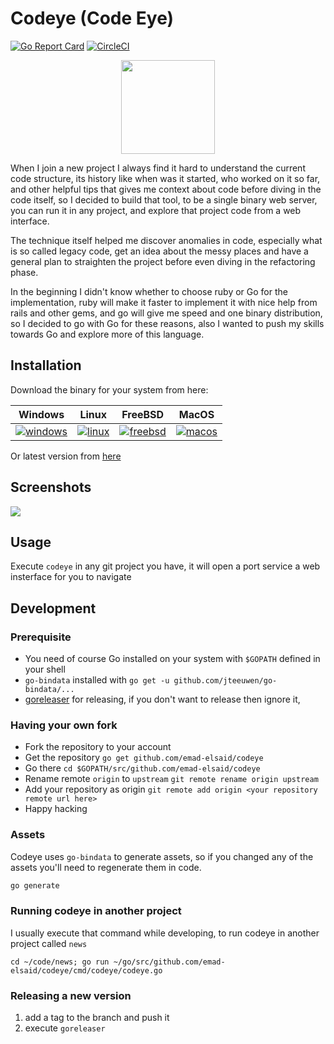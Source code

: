 # Codeye (Code Eye)
[![Go Report Card](https://goreportcard.com/badge/github.com/emad-elsaid/codeye)](https://goreportcard.com/report/github.com/emad-elsaid/codeye)
[![CircleCI](https://circleci.com/gh/emad-elsaid/codeye.svg?style=shield)](https://circleci.com/gh/emad-elsaid/codeye)

<p align="center">
<img src="http://www.emadelsaid.com/images/codeye.png" width="150" align="center">
</p>

When I join a new project I always find it hard to understand the current code
structure, its history like when was it started, who worked on it so far, and
other helpful tips that gives me context about code before diving in the code
itself, so I decided to build that tool, to be a single binary web server, you
can run it in any project, and explore that project code from a web interface.

The technique itself helped me discover anomalies in code, especially what is so
called legacy code, get an idea about the messy places and have a general plan
to straighten the project before even diving in the refactoring phase.

In the beginning I didn't know whether to choose ruby or Go for the
implementation, ruby will make it faster to implement it with nice help from
rails and other gems, and go will give me speed and one binary distribution, so
I decided to go with Go for these reasons, also I wanted to push my skills
towards Go and explore more of this language.

## Installation

Download the binary for your system from here:

| Windows                                                                                                                                                   | Linux                                                                                                                                               | FreeBSD                                                                                                                                                   | MacOS                                                                                                                                               |
|-----------------------------------------------------------------------------------------------------------------------------------------------------------|-----------------------------------------------------------------------------------------------------------------------------------------------------|-----------------------------------------------------------------------------------------------------------------------------------------------------------|-----------------------------------------------------------------------------------------------------------------------------------------------------|
| [![windows](http://www.emadelsaid.com/images/windows.png)](https://github.com/emad-elsaid/codeye/releases/download/v0.2/codeye_0.2_windows_64-bit.tar.gz) | [![linux](http://www.emadelsaid.com/images/linux.png)](https://github.com/emad-elsaid/codeye/releases/download/v0.2/codeye_0.2_linux_64-bit.tar.gz) | [![freebsd](http://www.emadelsaid.com/images/freebsd.png)](https://github.com/emad-elsaid/codeye/releases/download/v0.2/codeye_0.2_freebsd_64-bit.tar.gz) | [![macos](http://www.emadelsaid.com/images/macos.png)](https://github.com/emad-elsaid/codeye/releases/download/v0.2/codeye_0.2_macOS_64-bit.tar.gz) |

Or latest version from [here](https://github.com/emad-elsaid/codeye/releases/latest)

## Screenshots

![](https://i.imgur.com/PN533rH.png)

## Usage

Execute `codeye` in any git project you have, it will open a port service a web insterface for you to navigate

## Development

### Prerequisite

* You need of course Go installed on your system with `$GOPATH` defined in your shell
* `go-bindata` installed with `go get -u github.com/jteeuwen/go-bindata/...`
* [goreleaser](https://goreleaser.com/) for releasing, if you don't want to release then ignore it,

### Having your own fork

* Fork the repository to your account
* Get the repository `go get github.com/emad-elsaid/codeye`
* Go there `cd $GOPATH/src/github.com/emad-elsaid/codeye`
* Rename remote `origin` to `upstream` `git remote rename origin upstream`
* Add your repository as origin `git remote add origin <your repository remote url here>`
* Happy hacking

### Assets

Codeye uses `go-bindata` to generate assets, so if you changed any of the assets you'll need to regenerate them in code.

```bash
go generate
```


### Running codeye in another project

I usually execute that command while developing, to run codeye in another project called `news`

```shell
cd ~/code/news; go run ~/go/src/github.com/emad-elsaid/codeye/cmd/codeye/codeye.go
```

### Releasing a new version

1. add a tag to the branch and push it
2. execute `goreleaser`
